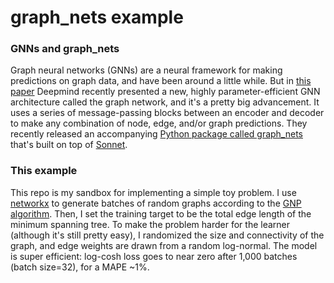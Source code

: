# graph_nets example

### GNNs and graph_nets
Graph neural networks (GNNs) are a neural framework for making predictions on graph data, and have been around a little while. But in [this paper](https://arxiv.org/abs/1806.01261) Deepmind recently presented a new, highly parameter-efficient GNN architecture called the graph network, and it's a pretty big advancement. It uses a series of message-passing blocks between an encoder and decoder to make any combination of node, edge, and/or graph predictions. They recently released an accompanying [Python package called graph_nets](https://github.com/deepmind/graph_nets) that's built on top of [Sonnet](https://github.com/deepmind/sonnet). 

### This example
This repo is my sandbox for implementing a simple toy problem. I use [networkx](https://networkx.org/) to generate batches of random graphs according to the [GNP algorithm](https://en.wikipedia.org/wiki/Erd%C5%91s%E2%80%93R%C3%A9nyi_model). Then, I set the training target to be the total edge length of the minimum spanning tree. To make the problem harder for the learner (although it's still pretty easy), I randomized the size and connectivity of the graph, and edge weights are drawn from a random log-normal. The model is super efficient: log-cosh loss goes to near zero after 1,000 batches (batch size=32), for a MAPE ~1%.
